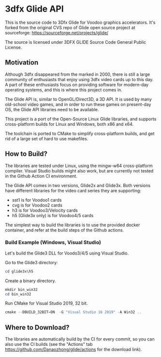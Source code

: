 # 3dfx Glide API

This is the source code to 3Dfx Glide for Voodoo graphics accelerators. It's forked from the original CVS repo of Glide open source project at sourceforge:  https://sourceforge.net/projects/glide/

The source is licensed under 3DFX GLIDE Source Code General Public License.

## Motivation

Although 3dfx disappeared from the marked in 2000, there is still a large community of enthusiasts that enjoy using 3dfx video cards up to this day.
A part of these enthusiasts focus on providing software for modern-day operating systems, and this is where this project comes in.

The Glide API is, similar to OpenGL/Direct3D, a 3D API. It is used by many old-school video games, and in order to run these games on present-day OS, the Glide API libraries need to be available.

This project is a port of the Open-Source Linux Glide libraries, and supports cross-platform builds for Linux and Windows, both x86 and x64.

The toolchain is ported to CMake to simplify cross-platform builds, and get rid of a large set of hard to use makefiles.

## How to Build?
The libraries are tested under Linux, using the mingw-w64 cross-platform compiler. Visual Studio builds might also work, but are currently not tested in the Github Action CI environment.

The Glide API comes in two versions, Glide2x and Glide3x. Both versions have different libraries for the video card series they are supporting:
* sst1 is for Voodoo1 cards
* cvg is for Voodoo2 cards
* h3 is for Voodoo3/Velocity cards
* h5 (Glide3x only) is for Voodoo4/5 cards

The simplest way to build the libraries is to use the provided docker container, and refer at the build steps of the Github actions.


### Build Example (Windows, Visual Studio)

Let's build the Glide3 DLL for Voodo3/4/5 using Visual Studio.

Go to the Glide3 directory:
```ps1
cd glide3x\h5
```

Create a binary directory.
```ps1
mkdir bin_win32
cd bin_win32
```

Run CMake for Visual Studio 2019, 32 bit.
```ps1
cmake --DBUILD_32BIT=ON  -G "Visual Studio 16 2019" -A Win32 ..
```

## Where to Download?
The libraries are automatically build by the CI for every commit, so you can also use the CI builds (see the "Actions" tab https://github.com/Danaozhong/glide/actions for the download link).

